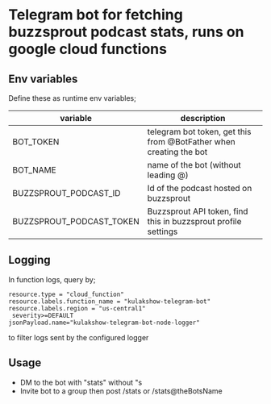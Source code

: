 # Telegram bot for fetching buzzsprout podcast stats, runs on google cloud functions

## Env variables

Define these as runtime env variables;

| variable                 | description                                                        |
|--------------------------|--------------------------------------------------------------------|
| BOT_TOKEN                | telegram bot token, get this from @BotFather when creating the bot |
| BOT_NAME                 | name of the bot (without leading @)                                |
| BUZZSPROUT_PODCAST_ID    | Id of the podcast hosted on buzzsprout                             |
| BUZZSPROUT_PODCAST_TOKEN | Buzzsprout API token, find this in buzzsprout profile settings     |

## Logging

In function logs, query by;
```
resource.type = "cloud_function"
resource.labels.function_name = "kulakshow-telegram-bot"
resource.labels.region = "us-central1"
 severity>=DEFAULT
jsonPayload.name="kulakshow-telegram-bot-node-logger"
```

to filter logs sent by the configured logger

## Usage

- DM to the bot with "stats" without "s
- Invite bot to a group then post /stats or /stats@theBotsName

